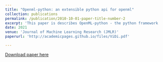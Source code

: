 ```yaml
---
title: "Openml-python: an extensible python api for openml"
collection: publications
permalink: /publication/2010-10-01-paper-title-number-2
excerpt: 'This paper is describes OpenML-python - the python framework for OpenML.'
date: 2021
venue: 'Journal of Machine Learning Research (JMLR)'
paperurl: 'http://academicpages.github.io/files/ViDi.pdf'

---
```



[Download paper here](http://academicpages.github.io/files/ViDi.pdf)







<!-- Recommended citation: Your Name, You. (2010). "Paper Title Number 2." <i>Journal 1</i>. 1(2). -->
